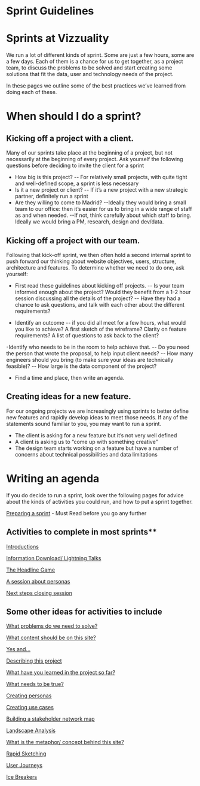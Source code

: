 # **Sprint Guidelines**

# Sprints at Vizzuality

We run a lot of different kinds of sprint. Some are just a few hours, some are a few days. Each of them is a chance for us to get together, as a project team, to discuss the problems to be solved and start creating some solutions that fit the data, user and technology needs of the project. 

In these pages we outline some of the best practices we’ve learned from doing each of these. 

# When should I do a sprint? 

## Kicking off a project with a client.

Many of our sprints take place at the beginning of a project, but not necessarily at the beginning of every project. Ask yourself the following questions before deciding to invite the client for a sprint
- How big is this project? 
-- For relatively small projects, with quite tight and well-defined scope, a sprint is less necessary
- Is it a new project or client? 
-- If it’s a new project with a new strategic partner, definitely run a sprint
- Are they willing to come to Madrid? 
--Ideally they would bring a small team to our office: then it’s easier for us to bring in a wide range of staff as and when needed. 
--If not, think carefully about which staff to bring. Ideally we would bring a PM, research, design and dev/data. 

## Kicking off a project with our team.
Following that kick-off sprint, we then often hold a second internal sprint to push forward our thinking about website objectives, users, structure, architecture and features. To determine whether we need to do one, ask yourself:

- First read these guidelines about kicking off projects. 
-- Is your team informed enough about the project? Would they benefit from a 1-2 hour session discussing all the details of the project?
-- Have they had a chance to ask questions, and talk with each other about the different requirements?

- Identify an outcome 
-- if you did all meet for a few hours, what would you like to achieve? A first sketch of the wireframe? Clarity on feature requirements? A list of questions to ask back to the client?

-Identify who needs to be in the room to help achieve that.
-- Do you need the person that wrote the proposal, to help input client needs?
-- How many engineers should you bring (to make sure your ideas are technically feasible)? 
-- How large is the data component of the project? 

- Find a time and place, then write an agenda.

## Creating ideas for a new feature.
For our ongoing projects we are increasingly using sprints to better define new features and rapidly develop ideas to meet those needs. If any of the statements sound familiar to you, you may want to run a sprint. 

- The client is asking for a new feature but it’s not very well defined
- A client is asking us to “come up with something creative”
- The design team starts working on a feature but have a number of concerns about technical possibilities and data limitations

# Writing an agenda
If you do decide to run a sprint, look over the following pages for advice about the kinds of activities you could run, and how to put a sprint together. 

[Preparing a sprint](preparing-a-sprint.md) - Must Read before you go any further

## Activities to complete in most sprints**

[Introductions](introductions.md)

[Information Download/ Lightning Talks](introductions.md)

[The Headline Game](headline-persona-review.md)

[A session about personas](headline-persona-review.md)

[Next steps closing session](headline-persona-review.md)

## Some other ideas for activities to include
[What problems do we need to solve?](problems.md)

[What content should be on this site?](content.md)

[Yes and...](yesand.md)

[Describing this project](description.md)

[What have you learned in the project so far?](learned.md)

[What needs to be true?](wntbt.md)

[Creating personas](personas.md)

[Creating use cases](use-cases.md)

[Building a stakeholder network map](network-map.md)

[Landscape Analysis](landscape.md)

[What is the metaphor/ concept behind this site?](concept.md)

[Rapid Sketching](sketching.md)

[User Journeys](journeys.md)

[Ice Breakers](ice-breakers.md)